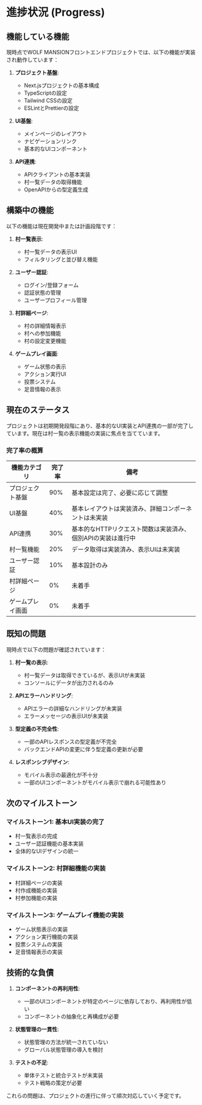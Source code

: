 # 進捗状況 (Progress)

## 機能している機能

現時点でWOLF MANSIONフロントエンドプロジェクトでは、以下の機能が実装され動作しています：

1. **プロジェクト基盤**:

   - Next.jsプロジェクトの基本構成
   - TypeScriptの設定
   - Tailwind CSSの設定
   - ESLintとPrettierの設定

2. **UI基盤**:

   - メインページのレイアウト
   - ナビゲーションリンク
   - 基本的なUIコンポーネント

3. **API連携**:
   - APIクライアントの基本実装
   - 村一覧データの取得機能
   - OpenAPIからの型定義生成

## 構築中の機能

以下の機能は現在開発中または計画段階です：

1. **村一覧表示**:

   - 村一覧データの表示UI
   - フィルタリングと並び替え機能

2. **ユーザー認証**:

   - ログイン/登録フォーム
   - 認証状態の管理
   - ユーザープロフィール管理

3. **村詳細ページ**:

   - 村の詳細情報表示
   - 村への参加機能
   - 村の設定変更機能

4. **ゲームプレイ画面**:
   - ゲーム状態の表示
   - アクション実行UI
   - 投票システム
   - 足音情報の表示

## 現在のステータス

プロジェクトは初期開発段階にあり、基本的なUI実装とAPI連携の一部が完了しています。現在は村一覧の表示機能の実装に焦点を当てています。

### 完了率の概算

| 機能カテゴリ     | 完了率 | 備考                                                        |
| ---------------- | ------ | ----------------------------------------------------------- |
| プロジェクト基盤 | 90%    | 基本設定は完了、必要に応じて調整                            |
| UI基盤           | 40%    | 基本レイアウトは実装済み、詳細コンポーネントは未実装        |
| API連携          | 30%    | 基本的なHTTPリクエスト関数は実装済み、個別APIの実装は進行中 |
| 村一覧機能       | 20%    | データ取得は実装済み、表示UIは未実装                        |
| ユーザー認証     | 10%    | 基本設計のみ                                                |
| 村詳細ページ     | 0%     | 未着手                                                      |
| ゲームプレイ画面 | 0%     | 未着手                                                      |

## 既知の問題

現時点で以下の問題が確認されています：

1. **村一覧の表示**:

   - 村一覧データは取得できているが、表示UIが未実装
   - コンソールにデータが出力されるのみ

2. **APIエラーハンドリング**:

   - APIエラーの詳細なハンドリングが未実装
   - エラーメッセージの表示UIが未実装

3. **型定義の不完全性**:

   - 一部のAPIレスポンスの型定義が不完全
   - バックエンドAPIの変更に伴う型定義の更新が必要

4. **レスポンシブデザイン**:
   - モバイル表示の最適化が不十分
   - 一部のUIコンポーネントがモバイル表示で崩れる可能性あり

## 次のマイルストーン

### マイルストーン1: 基本UI実装の完了

- 村一覧表示の完成
- ユーザー認証機能の基本実装
- 全体的なUIデザインの統一

### マイルストーン2: 村詳細機能の実装

- 村詳細ページの実装
- 村作成機能の実装
- 村参加機能の実装

### マイルストーン3: ゲームプレイ機能の実装

- ゲーム状態表示の実装
- アクション実行機能の実装
- 投票システムの実装
- 足音情報表示の実装

## 技術的な負債

1. **コンポーネントの再利用性**:

   - 一部のUIコンポーネントが特定のページに依存しており、再利用性が低い
   - コンポーネントの抽象化と再構成が必要

2. **状態管理の一貫性**:

   - 状態管理の方法が統一されていない
   - グローバル状態管理の導入を検討

3. **テストの不足**:
   - 単体テストと統合テストが未実装
   - テスト戦略の策定が必要

これらの問題は、プロジェクトの進行に伴って順次対応していく予定です。
